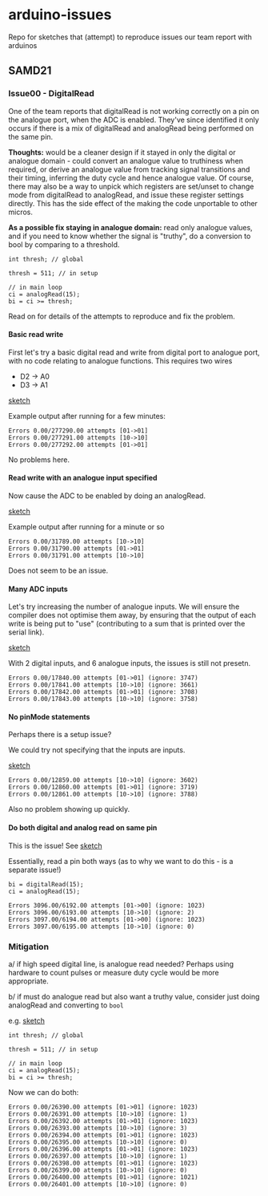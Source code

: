 # arduino-issues
Repo for sketches that (attempt) to reproduce issues our team report with arduinos


## SAMD21

### Issue00 - DigitalRead

One of the team reports that digitalRead is not working correctly on a pin on the analogue port, when the ADC is enabled. They've since identified it only occurs if there is a mix of digitalRead and analogRead being performed on the same pin.

**Thoughts:** would be a cleaner design if it stayed in only the digital or analogue domain - could convert an analogue value to truthiness when required, or derive an analogue value from tracking signal transitions and their timing, inferring the duty cycle and hence analogue value.  Of course, there may also be a way to unpick which registers are set/unset to change mode from digitalRead to analogRead, and issue these register settings directly. This has the side effect of the making the code unportable to other micros.

**As a possible fix staying in analogue domain:** read only analogue values, and if you need to know whether the signal is "truthy", do a conversion to bool by comparing to a threshold. 

```
int thresh; // global

thresh = 511; // in setup

// in main loop
ci = analogRead(15);
bi = ci >= thresh;
```  

Read on for details of the attempts to reproduce and fix the problem.

#### Basic read write
First let's try a basic digital read and write from digital port to analogue port, with no code relating to analogue functions. This requires two wires


 - D2 -> A0
 - D3 -> A1

[sketch](./issue00/basic-read-write/basic-read-write.ino)

Example output after running for a few minutes:

```
Errors 0.00/277290.00 attempts [01->01]
Errors 0.00/277291.00 attempts [10->10]
Errors 0.00/277292.00 attempts [01->01]
```

No problems here.

#### Read write with an analogue input specified

Now cause the ADC to be enabled by doing an analogRead.

[sketch](./issue00/adc-enabled-read-write/adc-enabled-read-write.ino)

Example output after running for a minute or so 

```
Errors 0.00/31789.00 attempts [10->10]
Errors 0.00/31790.00 attempts [01->01]
Errors 0.00/31791.00 attempts [10->10]
```
Does not seem to be an issue.


#### Many ADC inputs

Let's try increasing the number of analogue inputs. We will ensure the compiler does not optimise them away, by ensuring that the output of each write is being put to "use" (contributing to a sum that is printed over the serial link).

[sketch](./issue00/mostly-analogue-read-write/mostly-analogue-read-write.ino)

With 2 digital inputs, and 6 analogue inputs, the issues is still not presetn.


```
Errors 0.00/17840.00 attempts [01->01] (ignore: 3747)
Errors 0.00/17841.00 attempts [10->10] (ignore: 3661)
Errors 0.00/17842.00 attempts [01->01] (ignore: 3708)
Errors 0.00/17843.00 attempts [10->10] (ignore: 3758)
```

#### No pinMode statements

Perhaps there is a setup issue?

We could try not specifying that the inputs are inputs.

[sketch](./issue00/no-pinmode/no-pinmode.ino)

```
Errors 0.00/12859.00 attempts [10->10] (ignore: 3602)
Errors 0.00/12860.00 attempts [01->01] (ignore: 3719)
Errors 0.00/12861.00 attempts [10->10] (ignore: 3788)
```

Also no problem showing up quickly.


#### Do both digital and analog read on same pin

This is the issue! See [sketch](./issue00/switch-read-write/switch-read-write.ino)

Essentially, read a pin both ways (as to why we want to do this - is a separate issue!)

```
bi = digitalRead(15);
ci = analogRead(15);
```

```
Errors 3096.00/6192.00 attempts [01->00] (ignore: 1023)
Errors 3096.00/6193.00 attempts [10->10] (ignore: 2)
Errors 3097.00/6194.00 attempts [01->00] (ignore: 1023)
Errors 3097.00/6195.00 attempts [10->10] (ignore: 0)
```

### Mitigation

a/ if high speed digital line, is analogue read needed? Perhaps using hardware to count pulses or measure duty cycle would be more appropriate.

b/ if must do analogue read but also want a truthy value, consider just doing analogRead and converting to `bool`

e.g. [sketch](./issues00/mitigate/mitigate.ino)

```
int thresh; // global

thresh = 511; // in setup

// in main loop
ci = analogRead(15);
bi = ci >= thresh;
```  

Now we can do both:

```
Errors 0.00/26390.00 attempts [01->01] (ignore: 1023)
Errors 0.00/26391.00 attempts [10->10] (ignore: 1)
Errors 0.00/26392.00 attempts [01->01] (ignore: 1023)
Errors 0.00/26393.00 attempts [10->10] (ignore: 3)
Errors 0.00/26394.00 attempts [01->01] (ignore: 1023)
Errors 0.00/26395.00 attempts [10->10] (ignore: 0)
Errors 0.00/26396.00 attempts [01->01] (ignore: 1023)
Errors 0.00/26397.00 attempts [10->10] (ignore: 1)
Errors 0.00/26398.00 attempts [01->01] (ignore: 1023)
Errors 0.00/26399.00 attempts [10->10] (ignore: 0)
Errors 0.00/26400.00 attempts [01->01] (ignore: 1021)
Errors 0.00/26401.00 attempts [10->10] (ignore: 0)
```

